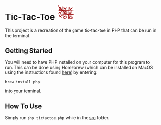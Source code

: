 # Tic-Tac-Toe <img src="./images/tictactoe.png" width=60>

This project is a recreation of the game tic-tac-toe in PHP that can be run in the terminal.

## Getting Started

You will need to have PHP installed on your computer for this program to run. This can be done using Homebrew (which can be installed on MacOS using the instructions found [here](https://brew.sh/)) by entering:

```
brew install php
```

into your terminal.

## How To Use

Simply run `php tictactoe.php` while in the [src](https://github.com/jmcnally17/tictactoe-php/tree/main/src) folder.

